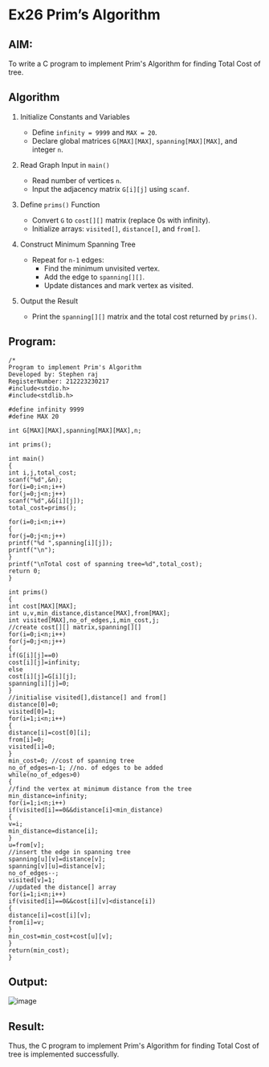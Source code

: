 # Ex26 Prim’s Algorithm
## AIM:
To write a C program to implement Prim's Algorithm for finding Total Cost of tree.

## Algorithm


1. Initialize Constants and Variables
   - Define `infinity = 9999` and `MAX = 20`.  
   - Declare global matrices `G[MAX][MAX]`, `spanning[MAX][MAX]`, and integer `n`.

2. Read Graph Input in `main()`  
   - Read number of vertices `n`.  
   - Input the adjacency matrix `G[i][j]` using `scanf`.

3. Define `prims()` Function
   - Convert `G` to `cost[][]` matrix (replace 0s with infinity).  
   - Initialize arrays: `visited[]`, `distance[]`, and `from[]`.

4. Construct Minimum Spanning Tree
   - Repeat for `n-1` edges:  
     - Find the minimum unvisited vertex.  
     - Add the edge to `spanning[][]`.  
     - Update distances and mark vertex as visited.

5. Output the Result
   - Print the `spanning[][]` matrix and the total cost returned by `prims()`.

## Program:
```
/*
Program to implement Prim's Algorithm
Developed by: Stephen raj
RegisterNumber: 212223230217
#include<stdio.h>
#include<stdlib.h>
 
#define infinity 9999
#define MAX 20
 
int G[MAX][MAX],spanning[MAX][MAX],n;
 
int prims();
 
int main()
{
int i,j,total_cost;
scanf("%d",&n);
for(i=0;i<n;i++)
for(j=0;j<n;j++)
scanf("%d",&G[i][j]);
total_cost=prims();

for(i=0;i<n;i++)
{
for(j=0;j<n;j++)
printf("%d ",spanning[i][j]);
printf("\n");
}
printf("\nTotal cost of spanning tree=%d",total_cost);
return 0;
}
 
int prims()
{
int cost[MAX][MAX];
int u,v,min_distance,distance[MAX],from[MAX];
int visited[MAX],no_of_edges,i,min_cost,j;
//create cost[][] matrix,spanning[][]
for(i=0;i<n;i++)
for(j=0;j<n;j++)
{
if(G[i][j]==0)
cost[i][j]=infinity;
else
cost[i][j]=G[i][j];
spanning[i][j]=0;
}
//initialise visited[],distance[] and from[]
distance[0]=0;
visited[0]=1;
for(i=1;i<n;i++)
{
distance[i]=cost[0][i];
from[i]=0;
visited[i]=0;
}
min_cost=0; //cost of spanning tree
no_of_edges=n-1; //no. of edges to be added
while(no_of_edges>0)
{
//find the vertex at minimum distance from the tree
min_distance=infinity;
for(i=1;i<n;i++)
if(visited[i]==0&&distance[i]<min_distance)
{
v=i;
min_distance=distance[i];
}
u=from[v];
//insert the edge in spanning tree
spanning[u][v]=distance[v];
spanning[v][u]=distance[v];
no_of_edges--;
visited[v]=1;
//updated the distance[] array
for(i=1;i<n;i++)
if(visited[i]==0&&cost[i][v]<distance[i])
{
distance[i]=cost[i][v];
from[i]=v;
}
min_cost=min_cost+cost[u][v];
}
return(min_cost);
}
```

## Output:

![image](https://github.com/user-attachments/assets/29cb3c21-0913-4917-9156-bb943c7ccb31)



## Result:
Thus, the C program to implement Prim's Algorithm for finding Total Cost of tree is implemented successfully.
